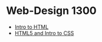# Web-Design 1300


<ul>
<li><a href="Intro_html/Intro_html/Index.html" target="_blank"> Intro to HTML </a></li>
    
<li><a href="HTML5_to_ css intro/Index.html" target="_blank"> HTML5 and Intro to CSS </a></li>
</ul>